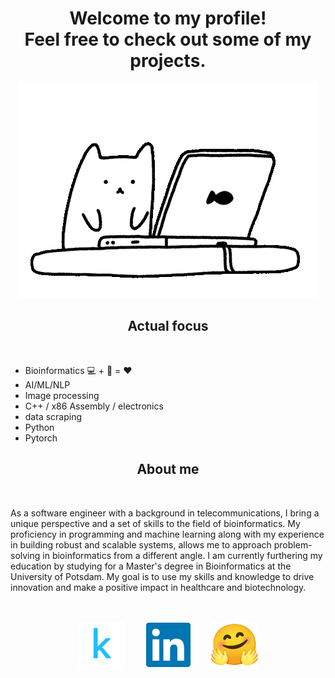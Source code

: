 <h1 align="center">Welcome to my profile!<br>Feel free to check out some of my projects.</h1>

<p align="center">
  <img src="./cat1.gif">
</p>

<h2 align="center">Actual focus</h2>
<br>
<ul>
  <li>Bioinformatics 💻 + 🧬 = ❤️</li>
  <li>AI/ML/NLP</li>
  <li>Image processing</li>
  <li>C++ / x86 Assembly / electronics</li>
  <li>data scraping</li>
  <li>Python</li>
  <li>Pytorch</li>
</ul>

<h2 align="center">About me</h2>
<br>
<p>As a software engineer with a background in telecommunications, I bring a unique perspective and a set of skills to the field of bioinformatics. My proficiency in programming and machine learning along with my experience in building robust and scalable systems, allows me to approach problem-solving in bioinformatics from a different angle. I am currently furthering my education by studying for a Master's degree in Bioinformatics at the University of Potsdam. My goal is to use my skills and knowledge to drive innovation and make a positive impact in healthcare and biotechnology.</p>

<h2 align="center"> </h2>
<br>
<div align="center">
<a href="https://www.kaggle.com/nigelhartm" target="_blank"><img src="kaggle.svg" style="width:75px;height:75px;"></a>&nbsp;&nbsp;&nbsp;&nbsp;&nbsp;&nbsp;&nbsp;
<a href="https://huggingface.co/nigelhartm" target="_blank"><img src="linkedin.svg" style="width:75px;height:75px;"></a>&nbsp;&nbsp;&nbsp;&nbsp;&nbsp;&nbsp;&nbsp;
<a href="https://www.linkedin.com/in/nigel-hartman-a24437179/" target="_blank"><img src="hugging-face.svg" style="width:75px;height:75px;"></a>
</div>
